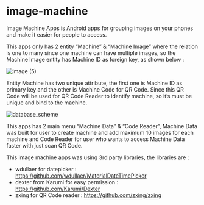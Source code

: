 # image-machine 
Image Machine Apps is Android apps for grouping images on your phones and make it easier for people to access. 

This apps only has 2 entity “Machine” & “Machine Image” where the relation is one to many since one machine can have multiple images, so the Machine Image entity has Machine ID as foreign key, as shown below :

![image (5)](https://user-images.githubusercontent.com/17241973/145720408-2f9b908b-d0fe-4cba-b495-5fc0edd1ab1c.png)

Entity Machine has two unique attribute, the first one is Machine ID as primary key and the other is Machine Code for QR Code. Since this QR Code will be used for QR Code Reader to identify machine, so it’s must be unique and bind to the machine.    

![database_scheme](https://user-images.githubusercontent.com/17241973/145720448-fe6140af-d2c7-47c6-80fa-414c75f532fb.png)

This apps has 2 main menu “Machine Data” & “Code Reader”, Machine Data was built for user to create machine and add maximum 10 images for each machine and Code Reader for user who wants to access Machine Data faster with just scan QR Code.

This image machine apps was using 3rd party libraries, the libraries are : 
- wdullaer for datepicker : https://github.com/wdullaer/MaterialDateTimePicker
- dexter from Karumi for easy permission : https://github.com/Karumi/Dexter
- zxing for QR Code reader : https://github.com/zxing/zxing
